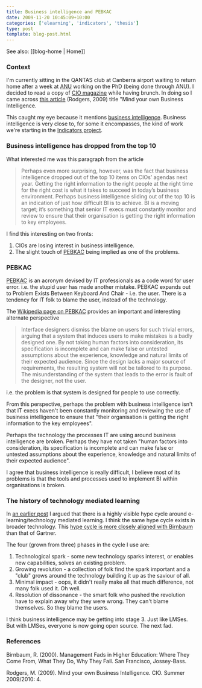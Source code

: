 ```yaml
---
title: Business intelligence and PEBKAC
date: 2009-11-20 10:45:09+10:00
categories: ['elearning', 'indicators', 'thesis']
type: post
template: blog-post.html
---
```


See also: [[blog-home | Home]]

### Context

I'm currently sitting in the QANTAS club at Canberra airport waiting to return home after a week at [ANU](http://www.anu.edu.au/) working on the PhD (being done through ANU). I decided to read a copy of [CIO magazine](http://www.cio.com.au/) while having brunch. In doing so I came across [this article](http://www.cio.com.au/article/326937/mind_your_own_business_intelligence?fp=4&fpid=51237) (Rodgers, 2009) title "Mind your own Business Intelligence.

This caught my eye because it mentions [business intelligence](http://en.wikipedia.org/wiki/Business_intelligence). Business intelligence is very close to, for some it encompasses, the kind of work we're starting in the [Indicators project](http://indicatorsproject.wordpress.com/).

### Business intelligence has dropped from the top 10

What interested me was this paragraph from the article

> Perhaps even more surprising, however, was the fact that business intelligence dropped out of the top 10 items on CIOs’ agendas next year. Getting the right information to the right people at the right time for the right cost is what it takes to succeed in today’s business environment. Perhaps business intelligence sliding out of the top 10 is an indication of just how difficult BI is to achieve. BI is a moving target; it’s something that senior IT execs must constantly monitor and review to ensure that their organisation is getting the right information to key employees.

I find this interesting on two fronts:

1. CIOs are losing interest in business intelligence.
2. The slight touch of [PEBKAC](http://en.wikipedia.org/wiki/Pebkac) being implied as one of the problems.

### PEBKAC

[PEBKAC](http://en.wikipedia.org/wiki/Pebkac) is an acronym devised by IT professionals as a code word for user error. i.e. the stupid user has made another mistake. PEBKAC expands out to Problem Exists Between Keyboard And Chair - i.e. the user. There is a tendency for IT folk to blame the user, instead of the technology.

The [Wikipedia page on PEBKAC](http://en.wikipedia.org/wiki/Pebkac) provides an important and interesting alternate perspective

> Interface designers dismiss the blame on users for such trivial errors, arguing that a system that induces users to make mistakes is a badly designed one. By not taking human factors into consideration, its specification is incomplete and can make false or untested assumptions about the experience, knowledge and natural limits of their expected audience. Since the design lacks a major source of requirements, the resulting system will not be tailored to its purpose. The misunderstanding of the system that leads to the error is fault of the designer, not the user.

i.e. the problem is that system is designed for people to use correctly.

From this perspective, perhaps the problem with business intelligence isn't that IT execs haven't been constantly monitoring and reviewing the use of business intelligence to ensure that "their organisation is getting the right information to the key employees".

Perhaps the technology the processes IT are using around business intelligence are broken. Perhaps they have not taken "human factors into consideration, its specification is incomplete and can make false or untested assumptions about the experience, knowledge and natural limits of their expected audience".

I agree that business intelligence is really difficult, I believe most of its problems is that the tools and processes used to implement BI within organisations is broken.

### The history of technology mediated learning

In [an earlier post](/blog2/2009/04/25/lessons-for-e-learning/#hypeCycle) I argued that there is a highly visible hype cycle around e-learning/technology mediated learning. I think the same hype cycle exists in broader technology. This [hype cycle is more closely aligned with Birnbaum](/blog2/2009/04/06/birnbaums-fad-cycle-in-higher-education/) than that of Gartner.

The four (grown from three) phases in the cycle I use are:

1. Technological spark - some new technology sparks interest, or enables new capabilities, solves an existing problem.
2. Growing revolution - a collection of folk find the spark important and a "club" grows around the technology building it up as the saviour of all.
3. Minimal impact - oops, it didn't really make all that much difference, not many folk used it. Oh well.
4. Resolution of dissonance - the smart folk who pushed the revolution have to explain away why they were wrong. They can't blame themselves. So they blame the users.

I think business intelligence may be getting into stage 3. Just like LMSes. But with LMSes, everyone is now going open source. The next fad.

### References

Birnbaum, R. (2000). Management Fads in Higher Education: Where They Come From, What They Do, Why They Fail. San Francisco, Jossey-Bass.

Rodgers, M. (2009). Mind your own Business Intelligence. CIO. Summer 2009/2010: 4.